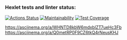 ### Hexlet tests and linter status:
[![Actions Status](https://github.com/euroegor/frontend-project-44/actions/workflows/hexlet-check.yml/badge.svg)](https://github.com/euroegor/frontend-project-44/actions)
[![Maintainability](https://api.codeclimate.com/v1/badges/02421a6ab110c4a84ec2/maintainability)](https://codeclimate.com/github/euroegor/frontend-project-44/maintainability)
[![Test Coverage](https://api.codeclimate.com/v1/badges/02421a6ab110c4a84ec2/test_coverage)](https://codeclimate.com/github/euroegor/frontend-project-44/test_coverage)

https://asciinema.org/a/WHNTD8kbW6mdxbIZT7ueHc3Fb
https://asciinema.org/a/Q0metRP0F9CZ6tkQ4rNeusKHJ